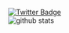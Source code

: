 [![Twitter Badge](https://img.shields.io/badge/-Robson_Gomes-1ca0f1?style=flat-square&logo=twitter&logoColor=white&link=https://twitter.com/_rob_ec)](https://twitter.com/_rob_ec)
<br />
![github stats](https://github-readme-stats.vercel.app/api?username=rob-ec&show_icons=true)
